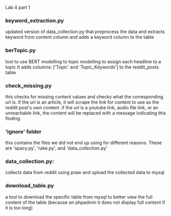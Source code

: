 Lab 4 part 1

### keyword_extraction.py
updated version of data_collection.py that preprocess the data and extracts keyword from content column and adds a keyword column to the table

### berTopic.py
tool to use BERT modelling to topic modelling to assign each headline to a topic
It adds columns: ['Topic' and 'Topic_Keywords'] to the reddit_posts table

### check_missing.py
this checks for missing content values and checks what the corresponding url is. if the url is an article, it will scrape the link for content to use as the reddit post's own content. if the url is a youtube link, audio file link, or an unreachable link, the content will be replaced with a message indicating this finding.



### 'ignore' folder
this contains the files we did not end up using for different reasons. These are 'spacy.py', 'rake.py', and 'data_collection.py' 

### data_collection.py:
collects data from reddit using praw and upload the collected data to mysql

### download_table.py
a tool to download the specific table from mysql to better view the full content of the table (because on phpadmin it does not display full content if it is too long)